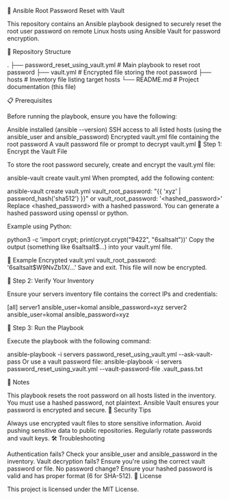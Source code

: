 🔐 Ansible Root Password Reset with Vault

This repository contains an Ansible playbook designed to securely reset the root user password on remote Linux hosts using Ansible Vault for password encryption.

📁 Repository Structure

.
├── password_reset_using_vault.yml   # Main playbook to reset root password
├── vault.yml                        # Encrypted file storing the root password
├── hosts                          # Inventory file listing target hosts
└── README.md                        # Project documentation (this file)

📋 Prerequisites

Before running the playbook, ensure you have the following:

Ansible installed (ansible --version)
SSH access to all listed hosts (using the ansible_user and ansible_password)
Encrypted vault.yml file containing the root password
A vault password file or prompt to decrypt vault.yml
🔐 Step 1: Encrypt the Vault File

To store the root password securely, create and encrypt the vault.yml file:

ansible-vault create vault.yml
When prompted, add the following content:

ansible-vault create vault.yml
vault_root_password: "{{ 'xyz' | password_hash('sha512') }}"
or
vault_root_password: '<hashed_password>'
Replace <hashed_password> with a hashed password. You can generate a hashed password using openssl or python.

Example using Python:

python3 -c 'import crypt; print(crypt.crypt("9422", "$6$saltsalt"))'
Copy the output (something like $6$saltsalt$...) into your vault.yml file.

🧾 Example Encrypted vault.yml
vault_root_password: '$6$saltsalt$W9NvZb1X/...'
Save and exit. This file will now be encrypted.

🧪 Step 2: Verify Your Inventory

Ensure your servers inventory file contains the correct IPs and credentials:

[all]
server1 ansible_user=komal ansible_password=xyz
server2 ansible_user=komal ansible_password=xyz

🚀 Step 3: Run the Playbook

Execute the playbook with the following command:

ansible-playbook -i servers password_reset_using_vault.yml --ask-vault-pass
Or use a vault password file:
ansible-playbook -i servers password_reset_using_vault.yml --vault-password-file .vault_pass.txt

📌 Notes

This playbook resets the root password on all hosts listed in the inventory.
You must use a hashed password, not plaintext.
Ansible Vault ensures your password is encrypted and secure.
🔐 Security Tips

Always use encrypted vault files to store sensitive information.
Avoid pushing sensitive data to public repositories.
Regularly rotate passwords and vault keys.
🛠️ Troubleshooting

Authentication fails? Check your ansible_user and ansible_password in the inventory.
Vault decryption fails? Ensure you're using the correct vault password or file.
No password change? Ensure your hashed password is valid and has proper format ($6$ for SHA-512).
📄 License

This project is licensed under the MIT License.



